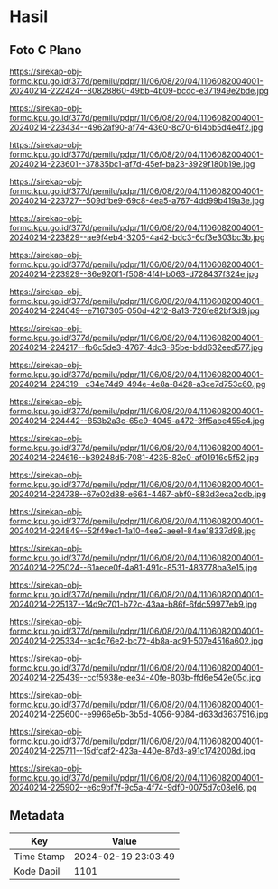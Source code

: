 # Hasil

## Foto C Plano

https://sirekap-obj-formc.kpu.go.id/377d/pemilu/pdpr/11/06/08/20/04/1106082004001-20240214-222424--80828860-49bb-4b09-bcdc-e371949e2bde.jpg

https://sirekap-obj-formc.kpu.go.id/377d/pemilu/pdpr/11/06/08/20/04/1106082004001-20240214-223434--4962af90-af74-4360-8c70-614bb5d4e4f2.jpg

https://sirekap-obj-formc.kpu.go.id/377d/pemilu/pdpr/11/06/08/20/04/1106082004001-20240214-223601--37835bc1-af7d-45ef-ba23-3929f180b19e.jpg

https://sirekap-obj-formc.kpu.go.id/377d/pemilu/pdpr/11/06/08/20/04/1106082004001-20240214-223727--509dfbe9-69c8-4ea5-a767-4dd99b419a3e.jpg

https://sirekap-obj-formc.kpu.go.id/377d/pemilu/pdpr/11/06/08/20/04/1106082004001-20240214-223829--ae9f4eb4-3205-4a42-bdc3-6cf3e303bc3b.jpg

https://sirekap-obj-formc.kpu.go.id/377d/pemilu/pdpr/11/06/08/20/04/1106082004001-20240214-223929--86e920f1-f508-4f4f-b063-d728437f324e.jpg

https://sirekap-obj-formc.kpu.go.id/377d/pemilu/pdpr/11/06/08/20/04/1106082004001-20240214-224049--e7167305-050d-4212-8a13-726fe82bf3d9.jpg

https://sirekap-obj-formc.kpu.go.id/377d/pemilu/pdpr/11/06/08/20/04/1106082004001-20240214-224217--fb6c5de3-4767-4dc3-85be-bdd632eed577.jpg

https://sirekap-obj-formc.kpu.go.id/377d/pemilu/pdpr/11/06/08/20/04/1106082004001-20240214-224319--c34e74d9-494e-4e8a-8428-a3ce7d753c60.jpg

https://sirekap-obj-formc.kpu.go.id/377d/pemilu/pdpr/11/06/08/20/04/1106082004001-20240214-224442--853b2a3c-65e9-4045-a472-3ff5abe455c4.jpg

https://sirekap-obj-formc.kpu.go.id/377d/pemilu/pdpr/11/06/08/20/04/1106082004001-20240214-224616--b39248d5-7081-4235-82e0-af01916c5f52.jpg

https://sirekap-obj-formc.kpu.go.id/377d/pemilu/pdpr/11/06/08/20/04/1106082004001-20240214-224738--67e02d88-e664-4467-abf0-883d3eca2cdb.jpg

https://sirekap-obj-formc.kpu.go.id/377d/pemilu/pdpr/11/06/08/20/04/1106082004001-20240214-224849--52f49ec1-1a10-4ee2-aee1-84ae18337d98.jpg

https://sirekap-obj-formc.kpu.go.id/377d/pemilu/pdpr/11/06/08/20/04/1106082004001-20240214-225024--61aece0f-4a81-491c-8531-483778ba3e15.jpg

https://sirekap-obj-formc.kpu.go.id/377d/pemilu/pdpr/11/06/08/20/04/1106082004001-20240214-225137--14d9c701-b72c-43aa-b86f-6fdc59977eb9.jpg

https://sirekap-obj-formc.kpu.go.id/377d/pemilu/pdpr/11/06/08/20/04/1106082004001-20240214-225334--ac4c76e2-bc72-4b8a-ac91-507e4516a602.jpg

https://sirekap-obj-formc.kpu.go.id/377d/pemilu/pdpr/11/06/08/20/04/1106082004001-20240214-225439--ccf5938e-ee34-40fe-803b-ffd6e542e05d.jpg

https://sirekap-obj-formc.kpu.go.id/377d/pemilu/pdpr/11/06/08/20/04/1106082004001-20240214-225600--e9966e5b-3b5d-4056-9084-d633d3637516.jpg

https://sirekap-obj-formc.kpu.go.id/377d/pemilu/pdpr/11/06/08/20/04/1106082004001-20240214-225711--15dfcaf2-423a-440e-87d3-a91c1742008d.jpg

https://sirekap-obj-formc.kpu.go.id/377d/pemilu/pdpr/11/06/08/20/04/1106082004001-20240214-225902--e6c9bf7f-9c5a-4f74-9df0-0075d7c08e16.jpg


## Metadata

| Key        | Value               |
| ---------- | ------------------- |
| Time Stamp | 2024-02-19 23:03:49 |
| Kode Dapil | 1101                |



